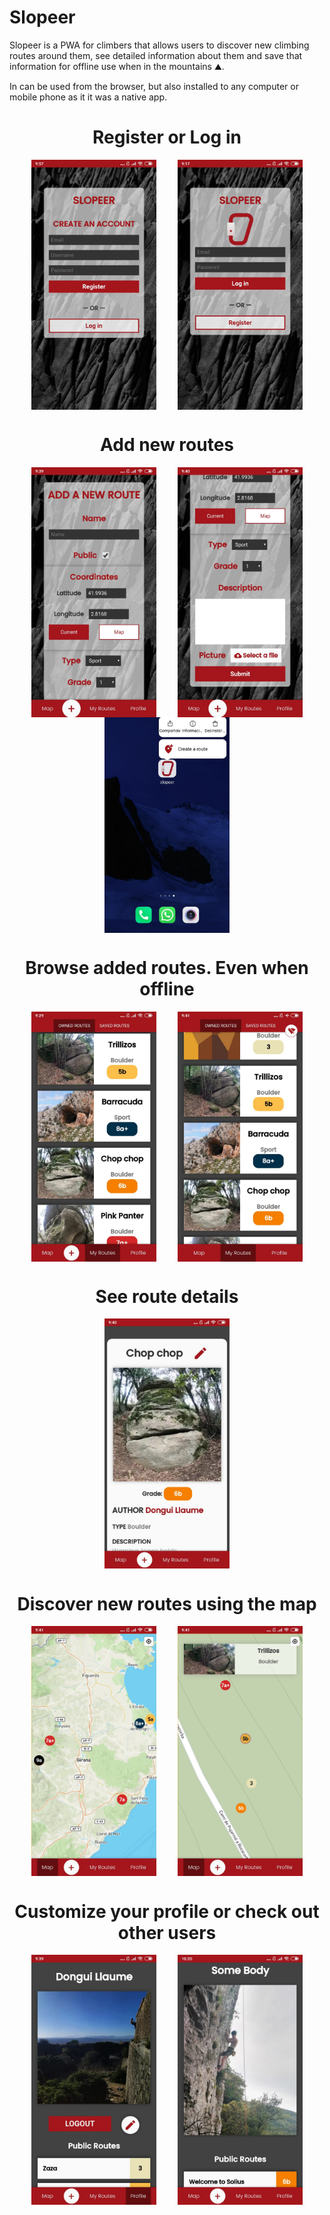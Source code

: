 # Slopeer

Slopeer is a PWA for climbers that allows users to discover new climbing routes around them, see detailed information about
them and save that information for offline use when in the mountains ⛰.

In can be used from the browser, but also installed to any computer or mobile phone as it it was a native app.

<h1 style="text-align: center">Register or Log in</h1>
<div style="width: 100%; display:flex; justify-content:space-evenly; flex-wrap: wrap">
  <img src="readme_images/register.jpeg" alt="register" width="200"/>
  <img src="readme_images/login.jpeg" alt="login" width="200"/>
</div>

<h1 style="text-align: center">Add new routes</h1>
<div style="width: 100%; display:flex; justify-content:space-evenly; flex-wrap: wrap">
  <img src="readme_images/new-route1.jpeg" alt="new-route1" width="200"/>
  <img src="readme_images/new-route2.jpeg" alt="new-route2" width="200"/>
  <img src="readme_images/new-route3.jpeg" alt="new-route3" width="200"/>
</div>

<h1 style="text-align: center">Browse added routes. Even when offline</h1>
<div style="width: 100%; display:flex; justify-content:space-evenly; flex-wrap: wrap">
  <img src="readme_images/route-list.jpeg" alt="route-list" width="200"/>
  <img src="readme_images/route-list-off.jpeg" alt="route-list-off" width="200"/>
</div>

<h1 style="text-align: center">See route details</h1>
<div style="width: 100%; display:flex; justify-content:space-evenly; flex-wrap: wrap">
<div style="width: 100%; display:flex; justify-content:space-evenly; flex-wrap: wrap">
  <img src="readme_images/route-details.jpeg" alt="route-details" width="200"/>
</div>

<h1 style="text-align: center">Discover new routes using the map</h1>
<div style="width: 100%; display:flex; justify-content:space-evenly; flex-wrap: wrap">
<div style="width: 100%; display:flex; justify-content:space-evenly; flex-wrap: wrap">
  <img src="readme_images/map1.jpeg" alt="map1" width="200"/>
  <img src="readme_images/map2.jpeg" alt="map2" width="200"/>
</div>

<h1 style="text-align: center">Customize your profile or check out other users</h1>
<div style="width: 100%; display:flex; justify-content:space-evenly; flex-wrap: wrap">
  <img src="readme_images/profile.jpeg" alt="profile" width="200"/>
  <img src="readme_images/profile-other.jpeg" alt="profile-other" width="200"/>
</div>
